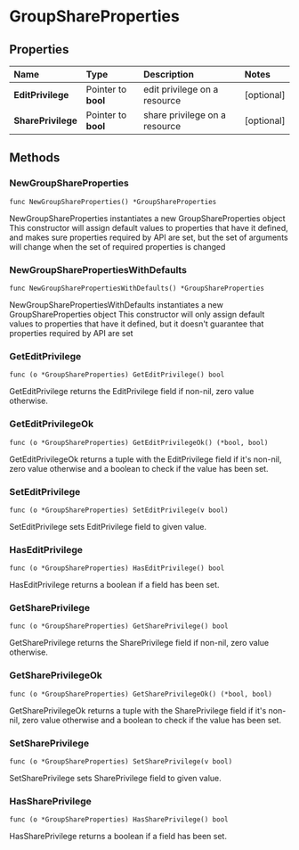 # GroupShareProperties

## Properties

| Name | Type | Description | Notes |
| :--- | :--- | :--- | :--- |
| **EditPrivilege** | Pointer to **bool** | edit privilege on a resource | \[optional\] |
| **SharePrivilege** | Pointer to **bool** | share privilege on a resource | \[optional\] |

## Methods

### NewGroupShareProperties

`func NewGroupShareProperties() *GroupShareProperties`

NewGroupShareProperties instantiates a new GroupShareProperties object This constructor will assign default values to properties that have it defined, and makes sure properties required by API are set, but the set of arguments will change when the set of required properties is changed

### NewGroupSharePropertiesWithDefaults

`func NewGroupSharePropertiesWithDefaults() *GroupShareProperties`

NewGroupSharePropertiesWithDefaults instantiates a new GroupShareProperties object This constructor will only assign default values to properties that have it defined, but it doesn't guarantee that properties required by API are set

### GetEditPrivilege

`func (o *GroupShareProperties) GetEditPrivilege() bool`

GetEditPrivilege returns the EditPrivilege field if non-nil, zero value otherwise.

### GetEditPrivilegeOk

`func (o *GroupShareProperties) GetEditPrivilegeOk() (*bool, bool)`

GetEditPrivilegeOk returns a tuple with the EditPrivilege field if it's non-nil, zero value otherwise and a boolean to check if the value has been set.

### SetEditPrivilege

`func (o *GroupShareProperties) SetEditPrivilege(v bool)`

SetEditPrivilege sets EditPrivilege field to given value.

### HasEditPrivilege

`func (o *GroupShareProperties) HasEditPrivilege() bool`

HasEditPrivilege returns a boolean if a field has been set.

### GetSharePrivilege

`func (o *GroupShareProperties) GetSharePrivilege() bool`

GetSharePrivilege returns the SharePrivilege field if non-nil, zero value otherwise.

### GetSharePrivilegeOk

`func (o *GroupShareProperties) GetSharePrivilegeOk() (*bool, bool)`

GetSharePrivilegeOk returns a tuple with the SharePrivilege field if it's non-nil, zero value otherwise and a boolean to check if the value has been set.

### SetSharePrivilege

`func (o *GroupShareProperties) SetSharePrivilege(v bool)`

SetSharePrivilege sets SharePrivilege field to given value.

### HasSharePrivilege

`func (o *GroupShareProperties) HasSharePrivilege() bool`

HasSharePrivilege returns a boolean if a field has been set.

